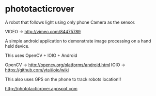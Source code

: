 phototacticrover
================
A robot that follows light using only phone Camera as the sensor.

VIDEO -> http://vimeo.com/84475789

A simple android application to demonstrate image processing on a hand held device.

This uses OpenCV + IOIO + Android 

OpenCV -> http://opencv.org/platforms/android.html
IOIO -> https://github.com/ytai/ioio/wiki

This also uses GPS on the phone to track robots location!!

http://phototacticrover.appspot.com
